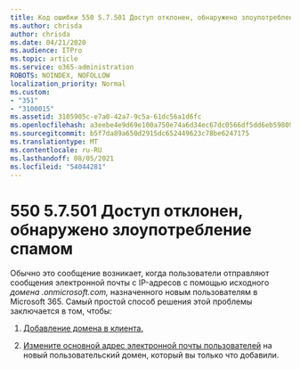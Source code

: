 ```yaml
---
title: Код ошибки 550 5.7.501 Доступ отклонен, обнаружено злоупотребление спамом
ms.author: chrisda
author: chrisda
ms.date: 04/21/2020
ms.audience: ITPro
ms.topic: article
ms.service: o365-administration
ROBOTS: NOINDEX, NOFOLLOW
localization_priority: Normal
ms.custom:
- "351"
- "3100015"
ms.assetid: 3105905c-e7a0-42a7-9c5a-61dc56a1d6fc
ms.openlocfilehash: a3eebe4e9d69e100a750e74a6d34ec67dc0566df5dd6eb59809adb07ed8a682f
ms.sourcegitcommit: b5f7da89a650d2915dc652449623c78be6247175
ms.translationtype: MT
ms.contentlocale: ru-RU
ms.lasthandoff: 08/05/2021
ms.locfileid: "54044281"
---
```

# <a name="550-57501-access-denied-spam-abuse-detected"></a>550 5.7.501 Доступ отклонен, обнаружено злоупотребление спамом

Обычно это сообщение возникает, когда пользователи отправляют сообщения электронной почты с IP-адресов с помощью исходного *домена .onmicrosoft.com,* назначенного новым пользователям в Microsoft 365. Самый простой способ решения этой проблемы заключается в том, чтобы:

1. [Добавление домена в клиента.](https://docs.microsoft.com/microsoft-365/admin/setup/add-domain)

2. [Измените основной адрес электронной почты пользователей](https://docs.microsoft.com/microsoft-365/admin/add-users/change-a-user-name-and-email-address) на новый пользовательский домен, который вы только что добавили.
